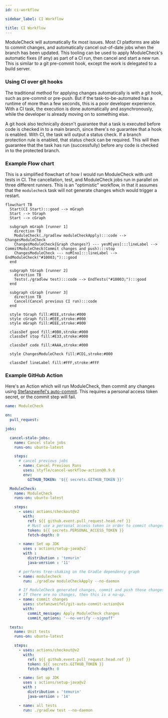 ```yaml
---
id: ci-workflow

sidebar_label: CI Workflow

title: CI Workflow
---
```


ModuleCheck will automatically fix most issues. Most CI platforms are able to commit changes, and
automatically cancel out-of-date jobs when the branch has been updated. This tooling can be used to
apply ModuleCheck's automatic fixes (if any) as part of a CI run, then cancel and start a new run.
This is similar to a git pre-commit hook, except the work is delegated to a build server.

### Using CI over git hooks

The traditional method for applying changes automatically is with a git hook, such as pre-commit or
pre-push. But if the task-to-be-automated has a runtime of more than a few seconds, this is a poor
developer experience. With a CI task, the execution is done automatically and asynchronously, while
the developer is already moving on to something else.

A git hook also technically doesn't guarantee that a task is executed before code is checked in to a
main branch, since there's no guarantee that a hook is enabled. With CI, the task will output a
status check. If a branch protection rule is enabled, that status check can be required. This will
then guarantee that the task has run (successfully) before any code is checked in to the protected
branch.

### Example Flow chart

This is a simplified flowchart of how I would run ModuleCheck with unit tests in CI. The
cancellation, test, and ModuleCheck jobs run in parallel on three different runners. This is an
"optimistic" workflow, in that it assumes that the `modulecheck` task will not generate changes
which would trigger a restart.

```mermaid
flowchart TB
  Start(CI Start):::good --> mGraph
  Start --> tGraph
  Start --> cGraph

  subgraph mGraph [runner 1]
    direction TB
    ModuleCheck(./gradlew moduleCheckApply):::code --> ChangesModuleCheck
    ChangesModuleCheck{Graph changes?} --- yesM[yes]:::lineLabel --> CommitModuleCheck(Commit changes and push):::stop
    ChangesModuleCheck --- noM[no]:::lineLabel --> EndModuleCheck("#10003;"):::good
  end

  subgraph tGraph [runner 2]
    direction TB
    Tests(./gradlew test):::code --> EndTests("#10003;"):::good
  end

  subgraph cGraph [runner 3]
    direction TB
    Cancel(Cancel previous CI run):::code
  end

  style tGraph fill:#EEE,stroke:#000
  style cGraph fill:#EEE,stroke:#000
  style mGraph fill:#EEE,stroke:#000

  classDef good fill:#0B0,stroke:#000
  classDef stop fill:#E33,stroke:#000

  classDef code fill:#AAA,stroke:#000

  style ChangesModuleCheck fill:#CD1,stroke:#000

  classDef lineLabel fill:#FFF,stroke:#FFF
```

### Example GitHub Action

Here's an Action which will run ModuleCheck, then commit any changes
using [Stefanzweifel's auto-commit](https://github.com/stefanzweifel/git-auto-commit-action). This
requires a personal access token secret, or the commit step will fail.

```yaml title=.github/workflows.module-check.yml
name: ModuleCheck

on:
  pull_request:

jobs:

  cancel-stale-jobs:
    name: Cancel stale jobs
    runs-on: ubuntu-latest

    steps:
      # cancel previous jobs
      - name: Cancel Previous Runs
        uses: styfle/cancel-workflow-action@0.9.0
        env:
          GITHUB_TOKEN: '${{ secrets.GITHUB_TOKEN }}'

  ModuleCheck:
    name: ModuleCheck
    runs-on: ubuntu-latest

    steps:
      - uses: actions/checkout@v2
        with:
          ref: ${{ github.event.pull_request.head.ref }}
          # Must use a personal access token in order to commit changes
          token: ${{ secrets.PERSONAL_ACCESS_TOKEN }}
          fetch-depth: 0

      - name: Set up JDK
        uses : actions/setup-java@v2
        with :
          distribution : 'temurin'
          java-version : '11'

      # performs tree-shaking on the Gradle dependency graph
      - name: modulecheck
        run: ./gradlew moduleCheckApply --no-daemon

      # If ModuleCheck generated changes, commit and push those changes.
      # If there are no changes, then this is a no-op.
      - name: commit changes
        uses: stefanzweifel/git-auto-commit-action@v4
        with:
          commit_message: Apply ModuleCheck changes
          commit_options: '--no-verify --signoff'

  tests:
    name: Unit tests
    runs-on: ubuntu-latest

    steps:
      - uses: actions/checkout@v2
        with:
          ref: ${{ github.event.pull_request.head.ref }}
          token: ${{ secrets.GITHUB_TOKEN }}
          fetch-depth: 0

      - name: Set up JDK
        uses : actions/setup-java@v2
        with :
          distribution : 'temurin'
          java-version : '14'

      - name: all tests
        run: ./gradlew test --no-daemon
```
